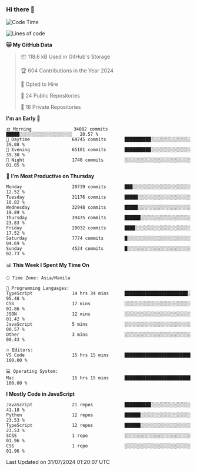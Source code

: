 ### Hi there 👋

<!--START_SECTION:waka-->
![Code Time](http://img.shields.io/badge/Code%20Time-903%20hrs%208%20mins-blue)

![Lines of code](https://img.shields.io/badge/From%20Hello%20World%20I%27ve%20Written-65.5%20million%20lines%20of%20code-blue)

**🐱 My GitHub Data** 

> 📦 118.6 kB Used in GitHub's Storage 
 > 
> 🏆 604 Contributions in the Year 2024
 > 
> 💼 Opted to Hire
 > 
> 📜 24 Public Repositories 
 > 
> 🔑 16 Private Repositories 
 > 
**I'm an Early 🐤** 

```text
🌞 Morning                34082 commits       █████░░░░░░░░░░░░░░░░░░░░   20.57 % 
🌆 Daytime                64745 commits       ██████████░░░░░░░░░░░░░░░   39.08 % 
🌃 Evening                65101 commits       ██████████░░░░░░░░░░░░░░░   39.30 % 
🌙 Night                  1740 commits        ░░░░░░░░░░░░░░░░░░░░░░░░░   01.05 % 
```
📅 **I'm Most Productive on Thursday** 

```text
Monday                   20739 commits       ███░░░░░░░░░░░░░░░░░░░░░░   12.52 % 
Tuesday                  31176 commits       █████░░░░░░░░░░░░░░░░░░░░   18.82 % 
Wednesday                32948 commits       █████░░░░░░░░░░░░░░░░░░░░   19.89 % 
Thursday                 39475 commits       ██████░░░░░░░░░░░░░░░░░░░   23.83 % 
Friday                   29032 commits       ████░░░░░░░░░░░░░░░░░░░░░   17.52 % 
Saturday                 7774 commits        █░░░░░░░░░░░░░░░░░░░░░░░░   04.69 % 
Sunday                   4524 commits        █░░░░░░░░░░░░░░░░░░░░░░░░   02.73 % 
```


📊 **This Week I Spent My Time On** 

```text
🕑︎ Time Zone: Asia/Manila

💬 Programming Languages: 
TypeScript               14 hrs 34 mins      ████████████████████████░   95.48 % 
CSS                      17 mins             ░░░░░░░░░░░░░░░░░░░░░░░░░   01.86 % 
JSON                     12 mins             ░░░░░░░░░░░░░░░░░░░░░░░░░   01.42 % 
JavaScript               5 mins              ░░░░░░░░░░░░░░░░░░░░░░░░░   00.57 % 
Other                    3 mins              ░░░░░░░░░░░░░░░░░░░░░░░░░   00.43 % 

🔥 Editors: 
VS Code                  15 hrs 15 mins      █████████████████████████   100.00 % 

💻 Operating System: 
Mac                      15 hrs 15 mins      █████████████████████████   100.00 % 
```

**I Mostly Code in JavaScript** 

```text
JavaScript               21 repos            ██████████░░░░░░░░░░░░░░░   41.18 % 
Python                   12 repos            ██████░░░░░░░░░░░░░░░░░░░   23.53 % 
TypeScript               12 repos            ██████░░░░░░░░░░░░░░░░░░░   23.53 % 
SCSS                     1 repo              ░░░░░░░░░░░░░░░░░░░░░░░░░   01.96 % 
CSS                      1 repo              ░░░░░░░░░░░░░░░░░░░░░░░░░   01.96 % 
```




 Last Updated on 31/07/2024 01:20:07 UTC
<!--END_SECTION:waka-->
